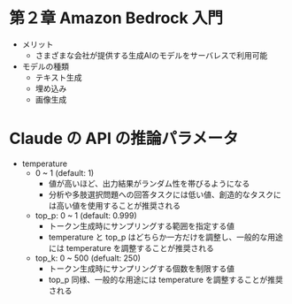 # 第２章 Amazon Bedrock 入門

- メリット
  - さまざまな会社が提供する生成AIのモデルをサーバレスで利用可能
- モデルの種類
  - テキスト生成
  - 埋め込み
  - 画像生成

# Claude の API の推論パラメータ

- temperature
  - 0 ~ 1 (default: 1)
    - 値が高いほど、出力結果がランダム性を帯びるようになる
    - 分析や多肢選択問題への回答タスクには低い値、創造的なタスクには高い値を使用することが推奨される
  - top_p: 0 ~ 1 (default: 0.999)
    - トークン生成時にサンプリングする範囲を指定する値
    - temperature と top_p はどちらか一方だけを調整し、一般的な用途には temperature を調整することが推奨される
  - top_k: 0 ~ 500 (defualt: 250)
    - トークン生成時にサンプリングする個数を制限する値
    - top_p 同様、一般的な用途には temperature を調整することが推奨される
